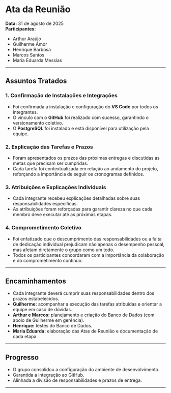 # Ata da Reunião

**Data:** 31 de agosto de 2025  
**Participantes:**  
- Arthur Araújo  
- Guilherme Amor  
- Henrique Barbosa  
- Marcos Santos  
- Maria Eduarda Messias  

---

## Assuntos Tratados

### 1. Confirmação de Instalações e Integrações
- Foi confirmada a instalação e configuração do **VS Code** por todos os integrantes.  
- O vínculo com o **GitHub** foi realizado com sucesso, garantindo o versionamento coletivo.  
- O **PostgreSQL** foi instalado e está disponível para utilização pela equipe.  

### 2. Explicação das Tarefas e Prazos
- Foram apresentados os prazos das próximas entregas e discutidas as metas que precisam ser cumpridas.  
- Cada tarefa foi contextualizada em relação ao andamento do projeto, reforçando a importância de seguir os cronogramas definidos.  

### 3. Atribuições e Explicações Individuais
- Cada integrante recebeu explicações detalhadas sobre suas responsabilidades específicas.  
- As atribuições foram reforçadas para garantir clareza no que cada membro deve executar até as próximas etapas.  

### 4. Comprometimento Coletivo
- Foi enfatizado que o descumprimento das responsabilidades ou a falta de dedicação individual prejudicam não apenas o desempenho pessoal, mas afetam diretamente o grupo como um todo.  
- Todos os participantes concordaram com a importância da colaboração e do comprometimento contínuo.  

---

## Encaminhamentos
- Cada integrante deverá cumprir suas responsabilidades dentro dos prazos estabelecidos.  
- **Guilherme:** acompanhar a execução das tarefas atribuídas e orientar a equipe em caso de dúvidas.  
- **Arthur e Marcos:** planejamento e criação do Banco de Dados (com apoio de Guilherme em gerência).  
- **Henrique:** testes do Banco de Dados.  
- **Maria Eduarda:** elaboração das Atas de Reunião e documentação de cada etapa.  

---

## Progresso
- O grupo consolidou a configuração do ambiente de desenvolvimento.  
- Garantida a integração ao GitHub.  
- Alinhada a divisão de responsabilidades e prazos de entrega.  
---------------------------------------------------------------------------------------------------------------------------------------